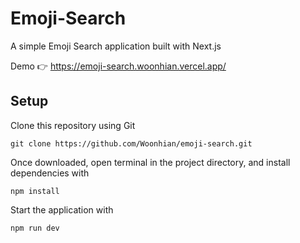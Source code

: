 # Emoji-Search

A simple Emoji Search application built with Next.js

Demo 👉 https://emoji-search.woonhian.vercel.app/

## Setup

Clone this repository using Git

```
git clone https://github.com/Woonhian/emoji-search.git
```

Once downloaded, open terminal in the project directory, and install dependencies with

```
npm install
```

Start the application with

```
npm run dev
```
